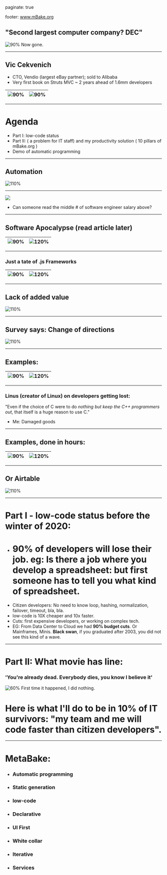 <!-- $theme: default -->
<!-- prerender: true -->
<!-- paginate: true -->
paginate: true 
<!-- page_number: true -->
<!-- $size: 16:9 -->
footer: www.mBake.org

## "Second largest computer company? DEC"

![90%](pro/00dec.png)
Now gone.

---

## Vic Cekvenich
- CTO, Vendio (largest eBay partner); sold to Alibaba
- Very first book on Struts MVC ~ 2 years ahead of 1.6mm developers

|![90%](pro/09vic.jpg)|![90%](pro/10strutsbooks.png)|
|:-:|:-:|

---

# Agenda
- Part I: low-code status
- Part II: ( a problem for IT staff) and my productivity solution ( 10 pillars of mBake.org )
- Demo of automatic programming

---

## Automation
![110%](pro/11auto.png)

---

![](pro/12comp.png)
- Can someone read the middle # of software engineer salary above?

---

## Software Apocalypse (read article later)
|![90%](pro/17apo.png)|![120%](pro/18hightech.png)|
|:-:|:-:|

--- 
### Just a tate of .js Frameworks
|![90%](pro/21airb.png)|![120%](pro/22flut.png)|
|:-:|:-:|

---

## Lack of added value
![110%](pro/30obsolete.png)

---

## Survey says: Change of directions
![110%](pro/31it.png)

---

## Examples:
|![90%](pro/40jform.png)|![120%](pro/icode.png)|
|:-:|:-:|

---

### Linus (creator of Linux) on developers getting lost:
"Even if the choice of C were to do *nothing 
but keep the C++ programmers out*, 
 that itself is a huge reason to use C."
- Me: Damaged goods

---

## Examples, done in hours: 
|![90%](pro/40jform.png)|![120%](pro/icode.png)|
|:-:|:-:|

---

## Or Airtable
![110%](pro/50air.png)

--- 

# Part I - low-code status before the winter of 2020:
- # 90% of developers will lose their job. eg: Is there a job where you develop a spreadsheet: but first someone has to tell you what kind of spreadsheet. 
- Citizen developers: No need to know loop, hashing, normalization, failover, timeout, bla, bla. 
- low-code is 10X cheaper and 10x faster.
- Cuts: first expensive developers, or working on complex tech.
- EG: From Data Center to Cloud we had **90% budget cuts**. Or Mainframes, Minis. 
**Black swan**, if you graduated after 2003, you did not see this kind of a wave.

--- 

# Part II: What movie has line: 
###  'You're already dead. Everybody dies, you know I believe it' 
![60%](pro/100linda.jpg)
First time it happened, I did nothing.

# Here is what I'll do to be in 10% of IT survivors: "my team and me will code faster than citizen developers". 
---

# MetaBake:
- ### Automatic programming
- ### Static generation
- ### low-code
- ### Declarative 
- ### UI First
- ### White collar
- ### Iterative
- ### Services


